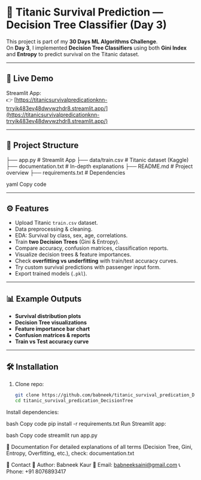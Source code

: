 # 🌳 Titanic Survival Prediction — Decision Tree Classifier (Day 3)

This project is part of my **30 Days ML Algorithms Challenge**.  
On **Day 3**, I implemented **Decision Tree Classifiers** using both **Gini Index** and **Entropy** to predict survival on the Titanic dataset.

---

## 🚀 Live Demo
Streamlit App:  
👉 [https://titanicsurvivalpredicationknn-trryik483ev48dwvwzhdr8.streamlit.app/](https://titanicsurvivalpredicationknn-trryik483ev48dwvwzhdr8.streamlit.app/)

---

## 📂 Project Structure
├── app.py # Streamlit App
├── data/train.csv # Titanic dataset (Kaggle)
├── documentation.txt # In-depth explanations
├── README.md # Project overview
├── requirements.txt # Dependencies

yaml
Copy code

---

## ⚙️ Features
- Upload Titanic `train.csv` dataset.
- Data preprocessing & cleaning.
- EDA: Survival by class, sex, age, correlations.
- Train **two Decision Trees** (Gini & Entropy).
- Compare accuracy, confusion matrices, classification reports.
- Visualize decision trees & feature importances.
- Check **overfitting vs underfitting** with train/test accuracy curves.
- Try custom survival predictions with passenger input form.
- Export trained models (`.pkl`).

---

## 📊 Example Outputs
- **Survival distribution plots**
- **Decision Tree visualizations**
- **Feature importance bar chart**
- **Confusion matrices & reports**
- **Train vs Test accuracy curve**

---

## 🛠️ Installation
1. Clone repo:
   ```bash
   git clone https://github.com/babneek/titanic_survival_predication_DecisionTree.git
   cd titanic_survival_predication_DecisionTree
Install dependencies:

bash
Copy code
pip install -r requirements.txt
Run Streamlit app:

bash
Copy code
streamlit run app.py

📘 Documentation
For detailed explanations of all terms (Decision Tree, Gini, Entropy, Overfitting, etc.),
check: documentation.txt

📧 Contact
👩 Author: Babneek Kaur
📩 Email: babneeksaini@gmail.com
📞 Phone: +91 8076893417


